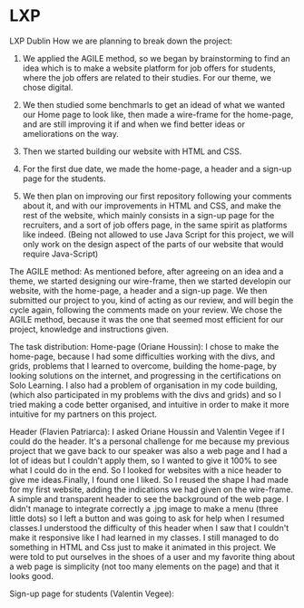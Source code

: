 # LXP
LXP Dublin
How we are planning to break down the project:
  1)  We applied the AGILE method, so we began by brainstorming to find an idea which is to make a website platform for job offers for students, where the job offers are related to their studies. For our theme, we chose digital.
  2) We then studied some benchmarls to get an idead of what we wanted our Home page to look like, then made a wire-frame for the home-page, and are still improving it if and when we find better ideas or ameliorations on the way.
  3) Then we started building our website with HTML and CSS.
  
  1) For the first due date, we made the home-page, a header and a sign-up page for the students.
  2) We then plan on improving our first repository following your comments about it, and with our improvements in HTML and CSS, and make the rest of the website, which mainly consists in a sign-up page for the recruiters, and a sort of job offers page, in the same spirit as platforms like indeed.
  (Being not allowed to use Java Script for this project, we will only work on the design aspect of the parts of our website that would require Java-Script)
  
The AGILE method:
  As mentioned before, after agreeing on an idea and a theme, we started designing our wire-frame, then we started developin our website, with the home-page, a header and a sign-up page. We then submitted our project to you, kind of acting as our review, and will begin the cycle again, following the comments made on your review.
  We chose the AGILE method, because it was the one that seemed most efficient for our project, knowledge and  instructions given.
  
The task distribution:
  Home-page (Oriane Houssin): I chose to make the home-page, because I had some difficulties working with the divs, and grids, problems that I learned to overcome, building the home-page, by looking solutions on the internet, and progressing in the certifications on Solo Learning. I also had a problem of organisation in my code building, (which also participated in my problems with the divs and grids) and so I tried making a code better organised, and intuitive in order to make it more intuitive for my partners on this project.
  
  Header (Flavien Patriarca): I asked Oriane Houssin and Valentin Vegee if I could do the header. It's a personal challenge for me because my previous project that we gave back to our speaker was also a web page and I had a lot of ideas but I couldn't apply them, so I wanted to give it 100% to see what I could do in the end. So I looked for websites with a nice header to give me ideas.Finally, I found one I liked. So I reused the shape I had made for my first website, adding the indications we had given on the wire-frame. A simple and transparent header to see the background of the web page. I didn't manage to integrate correctly a .jpg image to make a menu (three little dots) so I left a button and was going to ask for help when I resumed classes.I understood the difficulty of this header when I saw that I couldn't make it responsive like I had learned in my classes. I still managed to do something in HTML and Css just to make it animated in this project. We were told to put ourselves in the shoes of a user and my favorite thing about a web page is simplicity (not too many elements on the page) and that it looks good.
  
  Sign-up page for students (Valentin Vegee):

